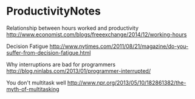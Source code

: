 # ProductivityNotes

Relationship between hours worked and productivity
http://www.economist.com/blogs/freeexchange/2014/12/working-hours

Decision Fatigue
http://www.nytimes.com/2011/08/21/magazine/do-you-suffer-from-decision-fatigue.html

Why interruptions are bad for programmers
http://blog.ninlabs.com/2013/01/programmer-interrupted/

You don't multitask well
http://www.npr.org/2013/05/10/182861382/the-myth-of-multitasking
